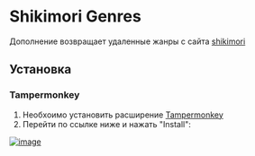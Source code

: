 # Shikimori Genres
Дополнение возвращает удаленные жанры с сайта <a href="https://shikimori.one">shikimori</a>

## Установка
### Tampermonkey
1. Необхоимо установить расширение [Tampermonkey](https://chrome.google.com/webstore/detail/tampermonkey/dhdgffkkebhmkfjojejmpbldmpobfkfo)
2. Перейти по ссылке ниже и нажать "Install":

[![image](https://img.shields.io/static/v1?label=Tampermonkey&message=INSTALL&style=for-the-badge&color=yellow&logo=tampermonkey)](https://github.com/JorikDura/Shikimori-Genres/raw/refs/heads/master/manifest.user.js)

